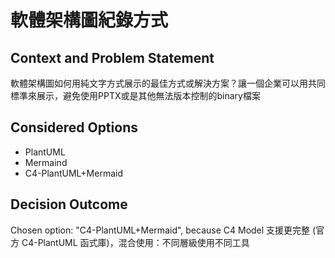 # 軟體架構圖紀錄方式

## Context and Problem Statement

軟體架構圖如何用純文字方式展示的最佳方式或解決方案？讓一個企業可以用共同標準來展示，避免使用PPTX或是其他無法版本控制的binary檔案

## Considered Options

* PlantUML
* Mermaind
* C4-PlantUML+Mermaid

## Decision Outcome

Chosen option: "C4-PlantUML+Mermaid", because C4 Model 支援更完整 (官方 C4-PlantUML 函式庫)，混合使用：不同層級使用不同工具
